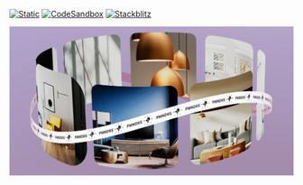 [![Static](https://img.shields.io/badge/demo-%23646CFF.svg?logo=html5&logoColor=white)](https://pmndrs.github.io/examples/cards-with-border-radius)
[![CodeSandbox](https://img.shields.io/badge/codesandbox-040404?logo=codesandbox&logoColor=DBDBDB)](https://codesandbox.io/s/github/pmndrs/examples/tree/main/apps/cards-with-border-radius)
[![Stackblitz](https://img.shields.io/badge/stackblitz-fff?logo=Stackblitz&logoColor=1389FD)](https://stackblitz.com/github/pmndrs/examples/tree/main/apps/cards-with-border-radius)

![](thumbnail.png)

